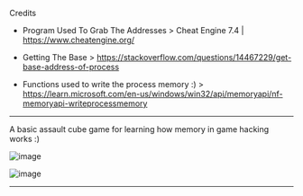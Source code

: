 
Credits

*	Program Used To Grab The Addresses > Cheat Engine 7.4 | https://www.cheatengine.org/
	
*	Getting The Base > https://stackoverflow.com/questions/14467229/get-base-address-of-process

*	Functions used to write the process memory :) > https://learn.microsoft.com/en-us/windows/win32/api/memoryapi/nf-memoryapi-writeprocessmemory


------ ------------------------------------------------------------------- ------

A basic assault cube game for learning how memory in game hacking works :)


![image](https://user-images.githubusercontent.com/95110728/216004759-0bcdec37-7ec7-4658-8e8b-01496ee0d6c1.png)


![image](https://user-images.githubusercontent.com/95110728/216005093-92abdcb9-478b-4f4e-9ee8-0f97f1f37061.png)


------ ------------------------------------------------------------------- ------
